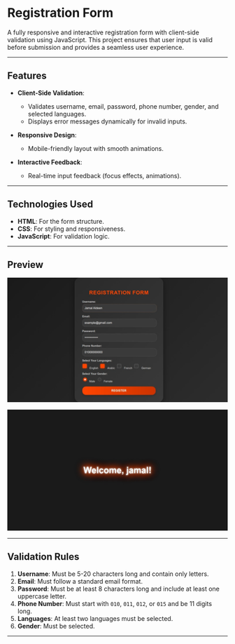 # Registration Form

A fully responsive and interactive registration form with client-side validation using JavaScript. This project ensures that user input is valid before submission and provides a seamless user experience.

---

## Features

- **Client-Side Validation**:
  - Validates username, email, password, phone number, gender, and selected languages.
  - Displays error messages dynamically for invalid inputs.

- **Responsive Design**:
  - Mobile-friendly layout with smooth animations.

- **Interactive Feedback**:
  - Real-time input feedback (focus effects, animations).

---

## Technologies Used

- **HTML**: For the form structure.
- **CSS**: For styling and responsiveness.
- **JavaScript**: For validation logic.

---

## Preview


![Preview](Screenshot_2.jpeg)



![Preview](Screenshot_1.jpeg)

---


## Validation Rules

1. **Username**: Must be 5-20 characters long and contain only letters.
2. **Email**: Must follow a standard email format.
3. **Password**: Must be at least 8 characters long and include at least one uppercase letter.
4. **Phone Number**: Must start with `010`, `011`, `012`, or `015` and be 11 digits long.
5. **Languages**: At least two languages must be selected.
6. **Gender**: Must be selected.

---
